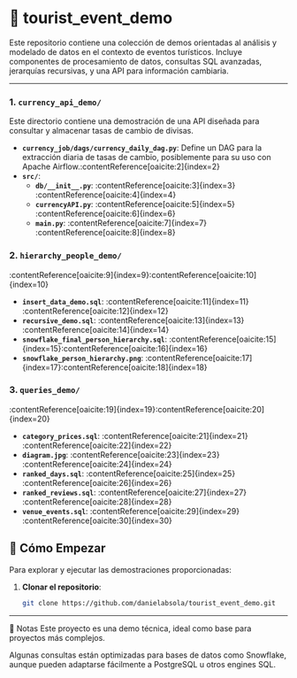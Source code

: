 # 🧭 tourist_event_demo

Este repositorio contiene una colección de demos orientadas al análisis y modelado de datos en el contexto de eventos turísticos. Incluye componentes de procesamiento de datos, consultas SQL avanzadas, jerarquías recursivas, y una API para información cambiaria.

---


### 1. `currency_api_demo/`

Este directorio contiene una demostración de una API diseñada para consultar y almacenar tasas de cambio de divisas.

- **`currency_job/dags/currency_daily_dag.py`**: Define un DAG para la extracción diaria de tasas de cambio, posiblemente para su uso con Apache Airflow.&#8203;:contentReference[oaicite:2]{index=2}
- **`src/`**:
  - **`db/__init__.py`**: :contentReference[oaicite:3]{index=3}&#8203;:contentReference[oaicite:4]{index=4}
  - **`currencyAPI.py`**: :contentReference[oaicite:5]{index=5}&#8203;:contentReference[oaicite:6]{index=6}
  - **`main.py`**: :contentReference[oaicite:7]{index=7}&#8203;:contentReference[oaicite:8]{index=8}

### 2. `hierarchy_people_demo/`

:contentReference[oaicite:9]{index=9}&#8203;:contentReference[oaicite:10]{index=10}

- **`insert_data_demo.sql`**: :contentReference[oaicite:11]{index=11}&#8203;:contentReference[oaicite:12]{index=12}
- **`recursive_demo.sql`**: :contentReference[oaicite:13]{index=13}&#8203;:contentReference[oaicite:14]{index=14}
- **`snowflake_final_person_hierarchy.sql`**: :contentReference[oaicite:15]{index=15}&#8203;:contentReference[oaicite:16]{index=16}
- **`snowflake_person_hierarchy.png`**: :contentReference[oaicite:17]{index=17}&#8203;:contentReference[oaicite:18]{index=18}

### 3. `queries_demo/`

:contentReference[oaicite:19]{index=19}&#8203;:contentReference[oaicite:20]{index=20}

- **`category_prices.sql`**: :contentReference[oaicite:21]{index=21}&#8203;:contentReference[oaicite:22]{index=22}
- **`diagram.jpg`**: :contentReference[oaicite:23]{index=23}&#8203;:contentReference[oaicite:24]{index=24}
- **`ranked_days.sql`**: :contentReference[oaicite:25]{index=25}&#8203;:contentReference[oaicite:26]{index=26}
- **`ranked_reviews.sql`**: :contentReference[oaicite:27]{index=27}&#8203;:contentReference[oaicite:28]{index=28}
- **`venue_events.sql`**: :contentReference[oaicite:29]{index=29}&#8203;:contentReference[oaicite:30]{index=30}

## 🚀 Cómo Empezar

Para explorar y ejecutar las demostraciones proporcionadas:

1. **Clonar el repositorio**:
   ```bash
   git clone https://github.com/danielabsola/tourist_event_demo.git


---


📎 Notas
Este proyecto es una demo técnica, ideal como base para proyectos más complejos.

Algunas consultas están optimizadas para bases de datos como Snowflake, aunque pueden adaptarse fácilmente a PostgreSQL u otros engines SQL.
